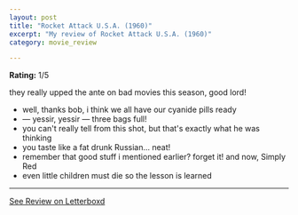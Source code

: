 ```yaml
---
layout: post
title: "Rocket Attack U.S.A. (1960)"
excerpt: "My review of Rocket Attack U.S.A. (1960)"
category: movie_review

---
```


**Rating:** 1/5

they really upped the ante on bad movies this season, good lord!

* well, thanks bob, i think we all have our cyanide pills ready
* — yessir, yessir — three bags full!
* you can't really tell from this shot, but that's exactly what he was thinking
* you taste like a fat drunk Russian... neat!
* remember that good stuff i mentioned earlier? forget it! and now, Simply Red
* even little children must die so the lesson is learned

<hr>

[See Review on Letterboxd](https://boxd.it/4AIGEV)
